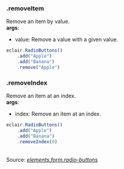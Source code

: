 ### .removeItem
Remove an item by value.
<br/>**args**:
- value: Remove a value with a given value.
```javascript
eclair.RadioButtons()
    .add("Apple")
    .add("Banana")
    .remove("Apple")
```
### .removeIndex
Remove an item at an index.
<br/>**args**:
- index: Remove an item at an index.
```javascript
eclair.RadioButtons()
    .add("Apple")
    .add("Banana")
    .removeIndex(0)
```

<br/>Source: [_elements.form.radio-buttons_](https://github.com/SamGarlick/Eclair/tree/main/src/elements/form/radio-buttons.js)